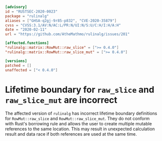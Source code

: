 ```toml
[advisory]
id = "RUSTSEC-2020-0023"
package = "rulinalg"
aliases = ["GHSA-q2gj-9r85-p832", "CVE-2020-35879"]
cvss = "CVSS:3.1/AV:N/AC:L/PR:N/UI:N/S:U/C:H/I:H/A:H"
date = "2020-02-11"
url = "https://github.com/AtheMathmo/rulinalg/issues/201"

[affected.functions]
"rulinalg::matrix::RowMut::raw_slice" = [">= 0.4.0"]
"rulinalg::matrix::RowMut::raw_slice_mut" = [">= 0.4.0"]

[versions]
patched = []
unaffected = ["< 0.4.0"]
```

# Lifetime boundary for `raw_slice` and `raw_slice_mut` are incorrect

The affected version of `rulinalg` has incorrect lifetime boundary definitions
for `RowMut::raw_slice` and `RowMut::raw_slice_mut`. They do not conform with
Rust's borrowing rule and allows the user to create multiple mutable references
to the same location. This may result in unexpected calculation result and data
race if both references are used at the same time.
